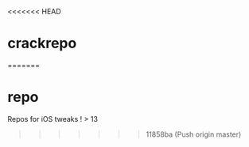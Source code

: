 <<<<<<< HEAD
# crackrepo
=======
# repo
Repos for iOS tweaks ! > 13 
>>>>>>> 11858ba (Push origin master)
